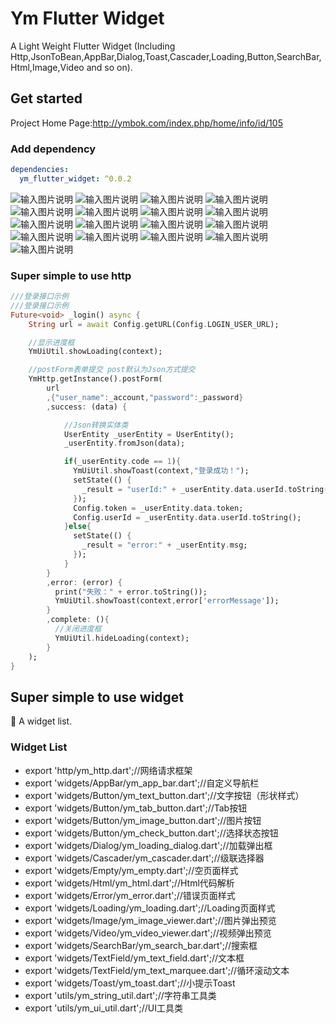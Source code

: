 # Ym Flutter Widget
A Light Weight Flutter Widget
(Including Http,JsonToBean,AppBar,Dialog,Toast,Cascader,Loading,Button,SearchBar,Html,Image,Video and so on).

## Get started
Project Home Page:http://ymbok.com/index.php/home/info/id/105

### Add dependency

```yaml
dependencies:
  ym_flutter_widget: ^0.0.2
```

![输入图片说明](https://images.gitee.com/uploads/images/2021/0531/134456_7001ef4a_1461204.png "1.png")
![输入图片说明](https://images.gitee.com/uploads/images/2021/0531/134504_fadbefbe_1461204.png "2.png")
![输入图片说明](https://images.gitee.com/uploads/images/2021/0531/134512_73d65a48_1461204.png "3.png")
![输入图片说明](https://images.gitee.com/uploads/images/2021/0531/134518_6dba8ac6_1461204.png "4.png")
![输入图片说明](https://images.gitee.com/uploads/images/2021/0531/134524_c0ca803a_1461204.png "5.png")
![输入图片说明](https://images.gitee.com/uploads/images/2021/0531/134529_54bc1cfe_1461204.png "6.png")
![输入图片说明](https://images.gitee.com/uploads/images/2021/0531/134535_34c176dd_1461204.png "7.png")
![输入图片说明](https://images.gitee.com/uploads/images/2021/0531/134541_0d61364c_1461204.png "8.png")
![输入图片说明](https://images.gitee.com/uploads/images/2021/0531/134547_b8d649a3_1461204.png "9.png")
![输入图片说明](https://images.gitee.com/uploads/images/2021/0531/134553_205a73ca_1461204.png "10.png")
![输入图片说明](https://images.gitee.com/uploads/images/2021/0531/134559_cd16b650_1461204.png "11.png")
![输入图片说明](https://images.gitee.com/uploads/images/2021/0531/134604_24dcbced_1461204.png "12.png")
![输入图片说明](https://images.gitee.com/uploads/images/2021/0531/134610_92c26753_1461204.png "13.png")
![输入图片说明](https://images.gitee.com/uploads/images/2021/0531/134617_ac03a280_1461204.png "14.png")
![输入图片说明](https://images.gitee.com/uploads/images/2021/0531/134622_49a1cfe2_1461204.png "15.png")
![输入图片说明](https://images.gitee.com/uploads/images/2021/0531/134628_1e792f0e_1461204.png "16.png")
![输入图片说明](https://images.gitee.com/uploads/images/2021/0531/134634_cbc045fc_1461204.png "17.png")

### Super simple to use http

```dart
///登录接口示例
///登录接口示例
Future<void> _login() async {
    String url = await Config.getURL(Config.LOGIN_USER_URL);

    //显示进度框
    YmUiUtil.showLoading(context);

    //postForm表单提交 post默认为Json方式提交
    YmHttp.getInstance().postForm(
        url
        ,{"user_name":_account,"password":_password}
        ,success: (data) {

            //Json转换实体类
            UserEntity _userEntity = UserEntity();
            _userEntity.fromJson(data);

            if(_userEntity.code == 1){
              YmUiUtil.showToast(context,"登录成功！");
              setState(() {
                _result = "userId:" + _userEntity.data.userId.toString() + ",token:" + _userEntity.data.token;
              });
              Config.token = _userEntity.data.token;
              Config.userId = _userEntity.data.userId.toString();
            }else{
              setState(() {
                _result = "error:" + _userEntity.msg;
              });
            }
        }
        ,error: (error) {
          print("失败：" + error.toString());
          YmUiUtil.showToast(context,error['errorMessage']);
        }
        ,complete: (){
          //关闭进度框
          YmUiUtil.hideLoading(context);
        }
    );
}
```

## Super simple to use widget

🎉 A widget list.

### Widget List

- export 'http/ym_http.dart';//网络请求框架
- export 'widgets/AppBar/ym_app_bar.dart';//自定义导航栏
- export 'widgets/Button/ym_text_button.dart';//文字按钮（形状样式）
- export 'widgets/Button/ym_tab_button.dart';//Tab按钮
- export 'widgets/Button/ym_image_button.dart';//图片按钮
- export 'widgets/Button/ym_check_button.dart';//选择状态按钮
- export 'widgets/Dialog/ym_loading_dialog.dart';//加载弹出框
- export 'widgets/Cascader/ym_cascader.dart';//级联选择器
- export 'widgets/Empty/ym_empty.dart';//空页面样式
- export 'widgets/Html/ym_html.dart';//Html代码解析
- export 'widgets/Error/ym_error.dart';//错误页面样式
- export 'widgets/Loading/ym_loading.dart';//Loading页面样式
- export 'widgets/Image/ym_image_viewer.dart';//图片弹出预览
- export 'widgets/Video/ym_video_viewer.dart';//视频弹出预览
- export 'widgets/SearchBar/ym_search_bar.dart';//搜索框
- export 'widgets/TextField/ym_text_field.dart';//文本框
- export 'widgets/TextField/ym_text_marquee.dart';//循环滚动文本
- export 'widgets/Toast/ym_toast.dart';//小提示Toast
- export 'utils/ym_string_util.dart';//字符串工具类
- export 'utils/ym_ui_util.dart';//UI工具类

